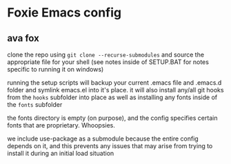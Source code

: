 # Foxie Emacs config
## ava fox 

clone the repo using `git clone --recurse-submodules` and source the appropriate file for your shell
(see notes inside of SETUP.BAT for notes specific to running it on windows)

running the setup scripts will backup your current .emacs file and .emacs.d folder and symlink emacs.el into it's place.
it will also install any/all git hooks from the `hooks` subfolder into place as well as installing any fonts inside of the `fonts` subfolder

the fonts directory is empty (on purpose), and the config specifies certain fonts that are proprietary. Whoopsies.

we include use-package as a submodule because the entire config depends on it, and this prevents any issues that may arise from trying to install it during an initial load situation 
